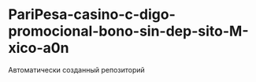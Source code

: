# PariPesa-casino-c-digo-promocional-bono-sin-dep-sito-M-xico-a0n
Автоматически созданный репозиторий
